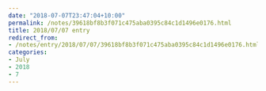 ```yaml
---
date: "2018-07-07T23:47:04+10:00"
permalink: /notes/39618bf8b3f071c475aba0395c84c1d1496e0176.html
title: 2018/07/07 entry
redirect_from:
- /notes/entry/2018/07/07/39618bf8b3f071c475aba0395c84c1d1496e0176.html
categories:
- July
- 2018
- 7
---
```

